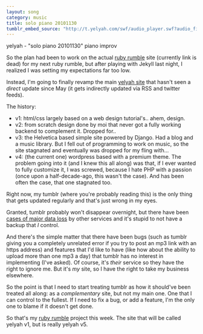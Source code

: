 ```yaml
---
layout: song
category: music
title: solo piano 20101130
tumblr_embed_source: "http://t.yelyah.com/swf/audio_player.swf?audio_file=http://www.tumblr.com/audio_file/2051711436/tumblr_lcpve8Sp8m1qzo4ep"
---
```

yelyah - "solo piano 20101130" piano improv
 
So the plan had been to work on the actual [ruby rumble](http://rubyrumble.com/) site (currently link is dead) for my next ruby rumble, but after playing with Jekyll last night, I realized I was setting my expectations far too low.
 
Instead, I'm going to finally revamp the main [yelyah site](http://yelyah.com/) that hasn't seen a *direct* update since May (it gets indirectly updated via RSS and twitter feeds).
 
The history:
 
* v1: html/css largely based on a web design tutorial's.. ahem, design.  
* v2: from scratch design done by moi that never got a fully working backend to complement it. Dropped for..  
* v3: the Helvetica based simple site powered by Django. Had a blog and a music library. But I fell out of programming to work on music, so the site stagnated and eventually was dropped for my fling with...  
* v4: (the current one) wordpress based with a premium theme. The problem going into it (and I knew this all along) was that, if I ever wanted to fully customize it, I was screwed, because I hate PHP with a passion (once upon a half-decade-ago, this wasn't the case). And has been often the case, that one stagnated too.
 
Right now, my tumblr (where you're probably reading this) is the only thing that gets updated regularly and that's just wrong in my eyes.
 
Granted, tumblr probably won't disappear overnight, but there have been [cases of major data loss](http://en.wikipedia.org/wiki/Gnolia#January_2009_total_data_loss) by other services and it's stupid to not have a backup that *I* control.
 
And there's the simple matter that there have been bugs (such as tumblr giving you a completely unrelated error if you try to post an mp3 link with an https address) and features that I'd like to have (like how about the ability to upload more than one mp3 a day) that tumblr has no interest in implementing (I've asked). Of course, it's *their* service so they have the right to ignore me. But it's *my* site, so I have the right to take my business elsewhere.
 
So the point is that I need to start treating tumblr as how it should've been treated all along: as a *complementary* site, but not my main one. One that I can control to the fullest. If I need to fix a bug, or add a feature, I'm the only one to blame if it doesn't get done.
 
So that's my [ruby rumble](http://rubyrumble.com) project this week. The site that will be called yelyah v1, but is really yelyah v5.